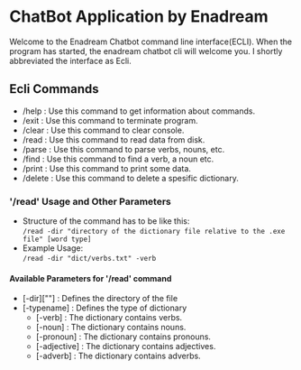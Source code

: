 # ChatBot Application by Enadream

Welcome to the Enadream Chatbot command line interface(ECLI). When the program has started, the enadream chatbot cli will welcome you. I shortly abbreviated the interface as Ecli.


## Ecli Commands
- /help : Use this command to get information about commands.
- /exit : Use this command to terminate program.
- /clear : Use this command to clear console.
- /read : Use this command to read data from disk.
- /parse : Use this command to parse verbs, nouns, etc.
- /find : Use this command to find a verb, a noun etc.
- /print : Use this command to print some data.
- /delete : Use this command to delete a spesific dictionary.

### '/read' Usage and Other Parameters
- Structure of the command has to be like this: <br>
	`/read -dir "directory of the dictionary file relative to the .exe file" [word type]`
- Example Usage: <br>
	`/read -dir "dict/verbs.txt" -verb`

#### Available Parameters for '/read' command
- [-dir][""] : Defines the directory of the file
- [-typename] : Defines the type of dictionary
	- [-verb] : The dictionary contains verbs.
	- [-noun] : The dictionary contains nouns.
	- [-pronoun] : The dictionary contains pronouns.
	- [-adjective] : The dictionary contains adjectives.
	- [-adverb] : The dictionary contains adverbs.
